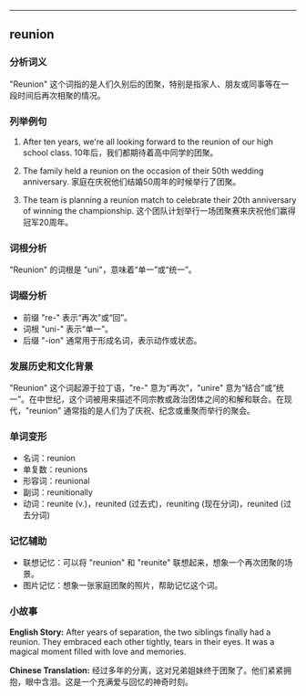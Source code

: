 
---------------
## reunion
### 分析词义
"Reunion" 这个词指的是人们久别后的团聚，特别是指家人、朋友或同事等在一段时间后再次相聚的情况。

### 列举例句
1. After ten years, we're all looking forward to the reunion of our high school class.
   10年后，我们都期待着高中同学的团聚。

2. The family held a reunion on the occasion of their 50th wedding anniversary.
   家庭在庆祝他们结婚50周年的时候举行了团聚。

3. The team is planning a reunion match to celebrate their 20th anniversary of winning the championship.
   这个团队计划举行一场团聚赛来庆祝他们赢得冠军20周年。

### 词根分析
"Reunion" 的词根是 "uni"，意味着“单一”或“统一”。

### 词缀分析
- 前缀 "re-" 表示“再次”或“回”。
- 词根 "uni-" 表示“单一”。
- 后缀 "-ion" 通常用于形成名词，表示动作或状态。

### 发展历史和文化背景
"Reunion" 这个词起源于拉丁语，"re-" 意为“再次”，"unire" 意为“结合”或“统一”。在中世纪，这个词被用来描述不同宗教或政治团体之间的和解和联合。在现代，"reunion" 通常指的是人们为了庆祝、纪念或重聚而举行的聚会。

### 单词变形
- 名词：reunion
- 单复数：reunions
- 形容词：reunional
- 副词：reunitionally
- 动词：reunite (v.)，reunited (过去式)，reuniting (现在分词)，reunited (过去分词)

### 记忆辅助
- 联想记忆：可以将 "reunion" 和 "reunite" 联想起来，想象一个再次团聚的场景。
- 图片记忆：想象一张家庭团聚的照片，帮助记忆这个词。

### 小故事
**English Story:**
After years of separation, the two siblings finally had a reunion. They embraced each other tightly, tears in their eyes. It was a magical moment filled with love and memories.

**Chinese Translation:**
经过多年的分离，这对兄弟姐妹终于团聚了。他们紧紧拥抱，眼中含泪。这是一个充满爱与回忆的神奇时刻。

